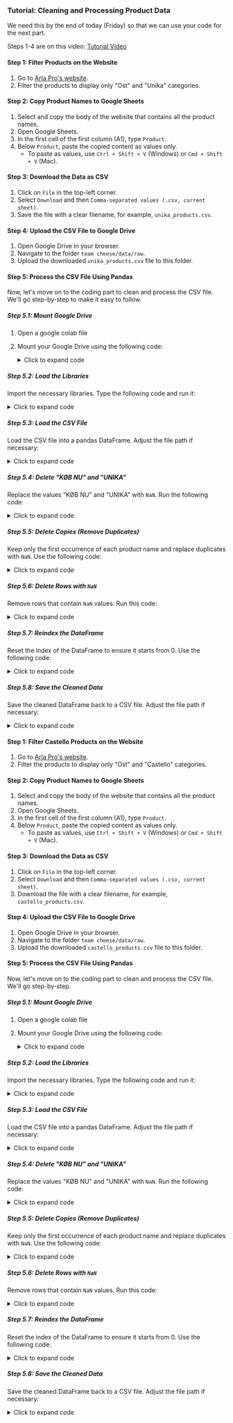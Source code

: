 ### Tutorial: Cleaning and Processing Product Data

We need this by the end of today (Friday) so that we can use your code for the next part.

Steps 1-4 are on this video: <a href="https://www.awesomescreenshot.com/video/27989529?key=bda2677a21a2a9177cac488092005fef"> Tutorial Video </a>

#### Step 1: Filter Products on the Website
1. Go to [Arla Pro's website](https://www.arlapro.com/da/produkter/).
2. Filter the products to display only "Ost" and "Unika" categories. 

#### Step 2: Copy Product Names to Google Sheets
1. Select and copy the body of the website that contains all the product names.
2. Open Google Sheets.
3. In the first cell of the first column (A1), type `Product`.
4. Below `Product`, paste the copied content as values only.
   - To paste as values, use `Ctrl + Shift + V` (Windows) or `Cmd + Shift + V` (Mac).

#### Step 3: Download the Data as CSV
1. Click on `File` in the top-left corner.
2. Select `Download` and then `Comma-separated values (.csv, current sheet)`.
3. Save the file with a clear filename, for example, `unika_products.csv`.

#### Step 4: Upload the CSV File to Google Drive
1. Open Google Drive in your browser.
2. Navigate to the folder `team cheese/data/raw`.
3. Upload the downloaded `unika_products.csv` file to this folder.

#### Step 5: Process the CSV File Using Pandas

Now, let's move on to the coding part to clean and process the CSV file. We'll go step-by-step to make it easy to follow.

##### Step 5.1: Mount Google Drive
1. Open a google colab file
2. Mount your Google Drive using the following code:
   <details>
   <summary>Click to expand code</summary>

   from google.colab import drive<p>
   drive.mount('/content/drive')

   </details>

##### Step 5.2: Load the Libraries
Import the necessary libraries. Type the following code and run it:
   <details>
   <summary>Click to expand code</summary>

   
   import pandas as pd<p>
   import numpy as np
   
   </details>

##### Step 5.3: Load the CSV File
Load the CSV file into a pandas DataFrame. Adjust the file path if necessary:
   <details>
   <summary>Click to expand code</summary>

   
   file_path = '/content/drive/My Drive/team cheese/data/raw/unika_products.csv'<p>
   df = pd.read_csv(file_path)
   
   </details>

##### Step 5.4: Delete "KØB NU" and "UNIKA"
Replace the values "KØB NU" and "UNIKA" with `NaN`. Run the following code:
   <details>
   <summary>Click to expand code</summary>

   
   values_to_delete = ['UNIKA', 'KØB NU']<p>
   df['Product'] = df['Product'].replace(values_to_delete, np.nan)
   
   </details>

##### Step 5.5: Delete Copies (Remove Duplicates)
Keep only the first occurrence of each product name and replace duplicates with `NaN`. Use the following code:
   <details>
   <summary>Click to expand code</summary>

   
   def remove_duplicates(column):<p>
       seen = set()<p>
       return [x if x not in seen and not seen.add(x) else np.nan for x in column]<p>
<p>
   df['Product'] = remove_duplicates(df['Product'])<p>
   
   </details>

##### Step 5.6: Delete Rows with `NaN`
Remove rows that contain `NaN` values. Run this code:
   <details>
   <summary>Click to expand code</summary>

   
   df = df.dropna()
   
   </details>

##### Step 5.7: Reindex the DataFrame
Reset the index of the DataFrame to ensure it starts from 0. Use the following code:
   <details>
   <summary>Click to expand code</summary>

   
   df = df.reset_index(drop=True)
   
   </details>

##### Step 5.8: Save the Cleaned Data
Save the cleaned DataFrame back to a CSV file. Adjust the file path if necessary:
   <details>
   <summary>Click to expand code</summary>

   
   cleaned_file_path = '/content/drive/My Drive/team cheese/data/processed/unika_products_cleaned.csv'<p>
   df.to_csv(cleaned_file_path, index=False)
   
   </details>
   
#### Step 1: Filter Castello Products on the Website
1. Go to [Arla Pro's website](https://www.arlapro.com/da/produkter/).
2. Filter the products to display only "Ost" and "Castello" categories. 

#### Step 2: Copy Product Names to Google Sheets
1. Select and copy the body of the website that contains all the product names.
2. Open Google Sheets.
3. In the first cell of the first column (A1), type `Product`.
4. Below `Product`, paste the copied content as values only.
   - To paste as values, use `Ctrl + Shift + V` (Windows) or `Cmd + Shift + V` (Mac).

#### Step 3: Download the Data as CSV
1. Click on `File` in the top-left corner.
2. Select `Download` and then `Comma-separated values (.csv, current sheet)`.
3. Download the file with a clear filename, for example, `castello_products.csv`.

#### Step 4: Upload the CSV File to Google Drive
1. Open Google Drive in your browser.
2. Navigate to the folder `team cheese/data/raw`.
3. Upload the downloaded `castello_products.csv` file to this folder.

#### Step 5: Process the CSV File Using Pandas

Now, let's move on to the coding part to clean and process the CSV file. We'll go step-by-step.

##### Step 5.1: Mount Google Drive
1. Open a google colab file
2. Mount your Google Drive using the following code:
   <details>
   <summary>Click to expand code</summary>

   
   from google.colab import drive<p>
   drive.mount('/content/drive')
   
   </details>

##### Step 5.2: Load the Libraries
Import the necessary libraries. Type the following code and run it:
   <details>
   <summary>Click to expand code</summary>

   
   import pandas as pd<p>
   import numpy as np
   
   </details>

##### Step 5.3: Load the CSV File
Load the CSV file into a pandas DataFrame. Adjust the file path if necessary:
   <details>
   <summary>Click to expand code</summary>

   
   file_path = '/content/drive/My Drive/team cheese/data/raw/castello_products.csv'<p>
   df = pd.read_csv(file_path)
   
   </details>

##### Step 5.4: Delete "KØB NU" and "UNIKA"
Replace the values "KØB NU" and "UNIKA" with `NaN`. Run the following code:
   <details>
   <summary>Click to expand code</summary>

   
   values_to_delete = ['UNIKA', 'KØB NU']<p>
   df['Product'] = df['Product'].replace(values_to_delete, np.nan)
   
   </details>

##### Step 5.5: Delete Copies (Remove Duplicates)
Keep only the first occurrence of each product name and replace duplicates with `NaN`. Use the following code:
   <details>
   <summary>Click to expand code</summary>

   
   def remove_duplicates(column):<p>
       seen = set()<p>
       return [x if x not in seen and not seen.add(x) else np.nan for x in column]<p>
<p>
   df['Product'] = remove_duplicates(df['Product'])
   
   </details>

##### Step 5.6: Delete Rows with `NaN`
Remove rows that contain `NaN` values. Run this code:
   <details>
   <summary>Click to expand code</summary>

   
   df = df.dropna()
   
   </details>

##### Step 5.7: Reindex the DataFrame
Reset the index of the DataFrame to ensure it starts from 0. Use the following code:
   <details>
   <summary>Click to expand code</summary>

   
   df = df.reset_index(drop=True)
   
   </details>

##### Step 5.8: Save the Cleaned Data
Save the cleaned DataFrame back to a CSV file. Adjust the file path if necessary:
   <details>
   <summary>Click to expand code</summary>

   
   cleaned_file_path = '/content/drive/My Drive/team cheese/data/processed/castello_products_cleaned.csv'<p>
   df.to_csv(cleaned_file_path, index=False)
   
   </details>
